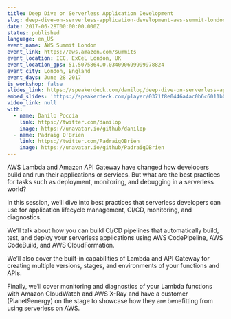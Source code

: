```yaml
---
title: Deep Dive on Serverless Application Development
slug: deep-dive-on-serverless-application-development-aws-summit-london
date: 2017-06-28T00:00:00.000Z
status: published
language: en_US
event_name: AWS Summit London
event_link: https://aws.amazon.com/summits
event_location: ICC, ExCeL London, UK
event_location_gps: 51.5075864,0.034090699999978824
event_city: London, England
event_days: June 28 2017
is_workshop: false
slides_link: https://speakerdeck.com/danilop/deep-dive-on-serverless-application-development
embed_slides: 'https://speakerdeck.com/player/0371f8e0446a4ac0b6c6011b0c968335'
video_link: null
with:
  - name: Danilo Poccia
    link: https://twitter.com/danilop
    image: https://unavatar.io/github/danilop
  - name: Padraig O'Brien
    link: https://twitter.com/PadraigOBrien
    image: https://unavatar.io/github/PadraigOBrien
---
```


AWS Lambda and Amazon API Gateway have changed how developers build and run their applications or services. But what are the best practices for tasks such as deployment, monitoring, and debugging in a serverless world?

In this session, we’ll dive into best practices that serverless developers can use for application lifecycle management, CI/CD, monitoring, and diagnostics.

We’ll talk about how you can build CI/CD pipelines that automatically build, test, and deploy your serverless applications using AWS CodePipeline, AWS CodeBuild, and AWS CloudFormation.

We’ll also cover the built-in capabilities of Lambda and API Gateway for creating multiple versions, stages, and environments of your functions and APIs.

Finally, we’ll cover monitoring and diagnostics of your Lambda functions with Amazon CloudWatch and AWS X-Ray and have a customer (Planet9energy) on the stage to showcase how they are benefitting from using serverless on AWS.

